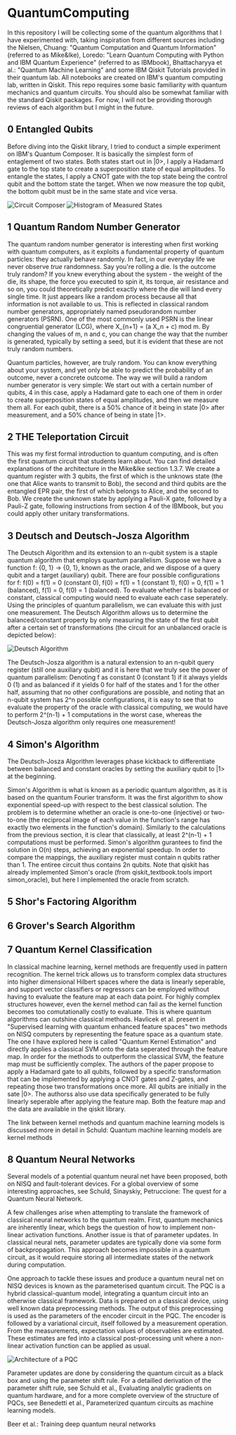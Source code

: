 # QuantumComputing


In this repository I will be collecting some of the quantum algorithms that I have experimented with, taking inspiration from different sources including the Nielsen, Chuang: "Quantum Computation and Quantum Information" (referred to as Mike&Ike), Loredo: "Learn Quantum Computing with Python and IBM Quantum Experience" (referred to as IBMbook), Bhattacharyya et al.: "Quantum Machine Learning" and some IBM Qiskit Tutorials provided in their quantum lab. All notebooks are created on IBM's quantum computing lab, written in Qiskit. This repo requires some basic familiarity with quantum mechanics and quantum circuits. You should also be somewhat familiar with the standard Qiskit packages. For now, I will not be providing thorough reviews of each algorithm but I might in the future.

## 0 Entangled Qubits

Before diving into the Qiskit library, I tried to conduct a simple experiment on IBM's Quantum Composer. It is basically the simplest form of entaglement of two states. Both states start out in |0>, I apply a Hadamard gate to the top state to create a superposition state of equal amplitudes. To entangle the states, I apply a CNOT gate with the top state being the control qubit and the bottom state the target. When we now measure the top qubit, the bottom qubit must be in the same state and vice versa. 

![Circuit Composer](/images/entangledCoinsComposer.png) ![Histogram of Measured States](/images/entangledCoinsHistResized.png)

## 1 Quantum Random Number Generator

The quantum random number generator is interesting when first working with quantum computers, as it exploits a fundamental property of quantum particles: they actually behave randomly. In fact, in our everyday life we never observe *true* randomness. Say you're rolling a die. Is the outcome truly random? If you knew everything about the system - the weight of the die, its shape, the force you executed to spin it, its torque, air resistance and so on, you could theoretically predict exactly where the die will land every single time. It just appears like a random process because all that information is not available to us. This is reflected in classical random number generators, appropriately named pseudorandom number generators (PSRN). One of the most commonly used PSRN is the linear congruential generator (LCG), where X_{n+1} = (a X_n + c) mod m. By changing the values of m, n and c, you can change the way that the number is generated, typically by setting a seed, but it is evident that these are not truly random numbers. 

Quantum particles, however, are truly random. You can know everything about your system, and yet only be able to predict the probability of an outcome, never a concrete outcome. The way we will build a random number generator is very simple: We start out with a certain number of qubits, 4 in this case, apply a Hadamard gate to each one of them in order to create superposition states of equal amplitudes, and then we measure them all. For each qubit, there is a 50% chance of it being in state |0> after measurement, and a 50% chance of being in state |1>.

## 2 THE Teleportation Circuit

This was my first formal introduction to quantum computing, and is often the first quantum circuit that students learn about. You can find detailed explanations of the architecture in the Mike&Ike section 1.3.7. We create a quantum register with 3 qubits, the first of which is the unknows state (the one that Alice wants to transmit to Bob), the second and third qubits are the entangled EPR pair, the first of which belongs to Alice, and the second to Bob. We create the unknown state by applying a Pauli-X gate, followed by a Pauli-Z gate, following instructions from section 4 of the IBMbook, but you could apply other unitary transformations. 

## 3 Deutsch and Deutsch-Josza Algorithm

The Deutsch Algorithm and its extension to an n-qubit system is a staple quantum algorithm that employs quantum parallelism. Suppose we have a function f: {0, 1} -> {0, 1}, known as the oracle, and we dispose of a query qubit and a target (auxiliary) qubit. There are four possible configurations for f: f(0) = f(1) = 0 (constant 0), f(0) = f(1) = 1 (constant 1), f(0) = 0, f(1) = 1 (balanced), f(1) = 0, f(0) = 1 (balanced). To evaluate whether f is balanced or constant, classical computing would need to evaluate each case seperately. Using the principles of quantum parallelism, we can evaluate this with just one measurement. The Deutsch Algorithm allows us to determine the balanced/constant property by only measuring the state of the first qubit after a certain set of transformations (the circuit for an unbalanced oracle is depicted below):

![Deutsch Algorithm](/images/deutschCircuit.png)

The Deutsch-Josza algorithm is a natural extension to an n-qubit query register (still one auxiliary qubit) and it is here that we truly see the power of quantum parallelism: Denoting f as constant 0 (constant 1) if it always yields 0 (1) and as balanced if it yields 0 for half of the states and 1 for the other half, assuming that no other configurations are possible, and noting that an n-qubit system has 2^n possible configurations, it is easy to see that to evaluate the property of the oracle with classical computing, we would have to perform 2^(n-1) + 1 computations in the worst case, whereas the Deutsch-Josza algorithm only requires one measurement! 

## 4 Simon's Algorithm

The Deutsch-Josza Algorithm leverages phase kickback to differentiate between balanced and constant oracles by setting the auxiliary qubit to |1> at the beginning. 

Simon's Algorithm is what is known as a periodic quantum algorithm, as it is based on the quantum Fourier transform. It was the first algorithm to show exponential speed-up with respect to the best classical solution. The problem is to determine whether an oracle is one-to-one (injective) or two-to-one (the reciprocal image of each value in the function's range has exactly two elements in the function's domain). Similarly to the calculations from the previous section, it is clear that classically, at least 2^(n-1) + 1 computations must be performed. Simon's algorithm gurantees to find the solution in O(n) steps, achieving an exponential speedup. In order to compare the mappings, the auxiliary register must contain n qubits rather than 1. The entiree circuit thus contains 2n qubits.
Note that qiskit has already implemented Simon's oracle (from qiskit_textbook.tools import simon_oracle), but here I implemented the oracle from scratch.

## 5 Shor's Factoring Algorithm

## 6 Grover's Search Algorithm

## 7 Quantum Kernel Classification

In classical machine learning, kernel methods are frequently used in pattern recognition. The kernel trick allows us to transform complex data structures into higher dimensional Hilbert spaces where the data is linearly seperable, and support vector classifiers or regressors can be employed without having to evaluate the feature map at each data point. For highly complex structures however, even the kernel method can fail as the kernel function becomes too comutationally costly to evaluate. This is where quantum algorithms can outshine classical methods. Havlicek et al. present in "Supervised learning with quantum enhanced feature spaces" two methods on NISQ computers by representing the feature space as a quantum state. The one I have explored here is called "Quantum Kernel Estimation" and directly applies a classical SVM onto the data seperated through the feature map. In order for the methods to outperform the classical SVM, the feature map must be sufficiently complex. The authors of the paper propose to apply a Hadamard gate to all qubits, followed by a specific transformation that can be implemented by applying a CNOT gates and Z-gates, and repeating those two transformations once more. All qubits are initially in the sate |0>. The authorss also use data specifically generated to be fully linearly seperable after applying the feature map. Both the feature map and the data are available in the qiskit library.

The link between kernel methods and quantum machine learning models is discussed more in detail in Schuld: Quantum machine learning models are kernel methods

## 8 Quantum Neural Networks

Several models of a potential quantum neural net have been proposed, both on NISQ and fault-tolerant devices. For a global overview of some interesting approaches, see Schuld, Sinayskiy, Petruccione: The quest for a Quantum Neural Network.

A few challenges arise when attempting to translate the framework of classical neural networks to the quantum realm. First, quantum mechanics are inherently linear, which begs the question of how to implement non-linear activation functions. Another issue is that of parameter updates. In classical neural nets, parameter updates are typically done via some form of backpropagation. This approach becomes impossible in a quantum circuit, as it would require storing all intermediate states of the network during computation. 

One approach to tackle these issues and produce a quantum neural net on NISQ devices is known as the parameterised quantum circuit. The PQC is a hybrid classical-quantum model, integrating a quantum circuit into an otherwise classical framework. Data is prepared on a classical device, using well known data preprocessing methods. The output of this preprocessing is used as the parameters of the encoder circuit in the PQC. The encoder is followed by a variational circuit, itself followed by a measurement operation. From the measurements, expectation values of observables are estimated. These estimates are fed into a classical post-processing unit where a non-linear activation function can be applied as usual. 

![Architecture of a PQC](/images/PQC-schema.jpg)

Parameter updates are done by considering the quantum circuit as a black box and using the parameter shift rule. For a detailled derivation of the parameter shift rule, see Schuld et al., Evaluating analytic gradients on quantum hardware, and for a more complete overview of the structure of PQCs, see Benedetti et al., Parameterized quantum circuits as machine learning models.

Beer et al.: Training deep quantum neural networks
